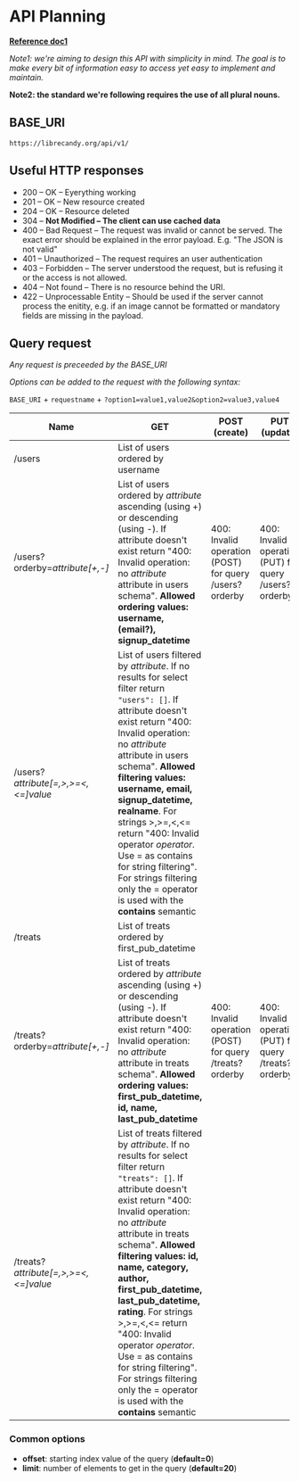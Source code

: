 # API Planning

[**Reference doc1**](https://blog.mwaysolutions.com/2014/06/05/10-best-practices-for-better-restful-api/)

*Note1: we're aiming to design this API with simplicity in mind. The goal is to make every bit of information easy to access yet easy to implement and maintain.*

**Note2: the standard we're following requires the use of all plural nouns.**

## BASE_URI

`https://librecandy.org/api/v1/`

## Useful HTTP responses

- 200 – OK – Eyerything working
- 201 – OK – New resource created
- 204 – OK – Resource deleted
- 304 – **Not Modified – The client can use cached data**
- 400 – Bad Request – The request was invalid or cannot be served. The exact error should be explained in the error payload. E.g. "The JSON is not valid"
- 401 – Unauthorized – The request requires an user authentication
- 403 – Forbidden – The server understood the request, but is refusing it or the access is not allowed.
- 404 – Not found – There is no resource behind the URI.
- 422 – Unprocessable Entity – Should be used if the server cannot process the enitity, e.g. if an image cannot be formatted or mandatory fields are missing in the payload.

## Query request

*Any request is preceeded by the BASE_URI*


*Options can be added to the request with the following syntax:*

`BASE_URI` + `requestname` + `?option1=value1,value2&option2=value3,value4`

| Name | GET | POST (create) | PUT (update) |
|----|----|----|----|
| /users | List of users ordered by username |  |  |
| /users?orderby=*attribute[+,-]* | List of users ordered by *attribute* ascending (using +) or descending (using -). If attribute doesn't exist return "400: Invalid operation: no *attribute* attribute in users schema". **Allowed ordering values: username, (email?), signup_datetime** | 400: Invalid operation (POST) for query /users?orderby | 400: Invalid operation (PUT) for query /users?orderby |
| /users?*attribute[=,>,>=<,<=]value* | List of users filtered by *attribute*. If no results for select filter return `"users": []`. If attribute doesn't exist return "400: Invalid operation: no *attribute* attribute in users schema". **Allowed filtering values: username, email, signup_datetime, realname**. For strings >,>=,<,<= return "400: Invalid operator *operator*. Use = as contains for string filtering". For strings filtering only the = operator is used with the **contains** semantic |  |  |
| /treats | List of treats ordered by first_pub_datetime |  |  |
| /treats?orderby=*attribute[+,-]* | List of treats ordered by *attribute* ascending (using +) or descending (using -). If attribute doesn't exist return "400: Invalid operation: no *attribute* attribute in treats schema". **Allowed ordering values: first_pub_datetime, id, name, last_pub_datetime** | 400: Invalid operation (POST) for query /treats?orderby | 400: Invalid operation (PUT) for query /treats?orderby |
| /treats?*attribute[=,>,>=<,<=]value* | List of treats filtered by *attribute*. If no results for select filter return `"treats": []`. If attribute doesn't exist return "400: Invalid operation: no *attribute* attribute in treats schema". **Allowed filtering values: id, name, category, author, first_pub_datetime, last_pub_datetime, rating**. For strings >,>=,<,<= return "400: Invalid operator *operator*. Use = as contains for string filtering". For strings filtering only the = operator is used with the **contains** semantic |  |  |

### Common options

- **offset**: starting index value of the query (**default=0**)
- **limit**: number of elements to get in the query (**default=20**)
